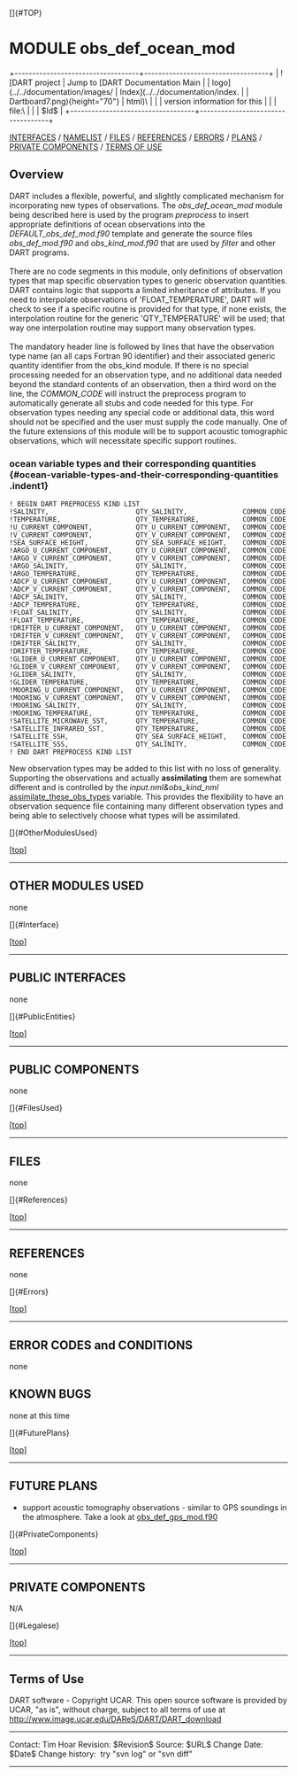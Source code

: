 []{#TOP}

MODULE obs\_def\_ocean\_mod
===========================

+-----------------------------------+-----------------------------------+
| ![DART project                    | Jump to [DART Documentation Main  |
| logo](../../documentation/images/ | Index](../../documentation/index. |
| Dartboard7.png){height="70"}      | html)\                            |
|                                   | version information for this      |
|                                   | file:\                            |
|                                   | \$Id\$                            |
+-----------------------------------+-----------------------------------+

[INTERFACES](#Interface) / [NAMELIST](#Namelist) / [FILES](#FilesUsed) /
[REFERENCES](#References) / [ERRORS](#Errors) / [PLANS](#FuturePlans) /
[PRIVATE COMPONENTS](#PrivateComponents) / [TERMS OF USE](#Legalese)

Overview
--------

DART includes a flexible, powerful, and slightly complicated mechanism
for incorporating new types of observations. The *obs\_def\_ocean\_mod*
module being described here is used by the program *preprocess* to
insert appropriate definitions of ocean observations into the
*DEFAULT\_obs\_def\_mod.f90* template and generate the source files
*obs\_def\_mod.f90* and *obs\_kind\_mod.f90* that are used by *filter*
and other DART programs.\
\
There are no code segments in this module, only definitions of
observation types that map specific observation types to generic
observation quantities. DART contains logic that supports a limited
inheritance of attributes. If you need to interpolate observations of
'FLOAT\_TEMPERATURE', DART will check to see if a specific routine is
provided for that type, if none exists, the interpolation routine for
the generic 'QTY\_TEMPERATURE' will be used; that way one interpolation
routine may support many observation types.\
\
The mandatory header line is followed by lines that have the observation
type name (an all caps Fortran 90 identifier) and their associated
generic quantity identifier from the obs\_kind module. If there is no
special processing needed for an observation type, and no additional
data needed beyond the standard contents of an observation, then a third
word on the line, the *COMMON\_CODE* will instruct the preprocess
program to automatically generate all stubs and code needed for this
type. For observation types needing any special code or additional data,
this word should not be specified and the user must supply the code
manually. One of the future extensions of this module will be to support
acoustic tomographic observations, which will necessitate specific
support routines.

### ocean variable types and their corresponding quantities {#ocean-variable-types-and-their-corresponding-quantities .indent1}

``` {.indent1}
! BEGIN DART PREPROCESS KIND LIST
!SALINITY,                      QTY_SALINITY,              COMMON_CODE
!TEMPERATURE,                   QTY_TEMPERATURE,           COMMON_CODE
!U_CURRENT_COMPONENT,           QTY_U_CURRENT_COMPONENT,   COMMON_CODE
!V_CURRENT_COMPONENT,           QTY_V_CURRENT_COMPONENT,   COMMON_CODE
!SEA_SURFACE_HEIGHT,            QTY_SEA_SURFACE_HEIGHT,    COMMON_CODE
!ARGO_U_CURRENT_COMPONENT,      QTY_U_CURRENT_COMPONENT,   COMMON_CODE
!ARGO_V_CURRENT_COMPONENT,      QTY_V_CURRENT_COMPONENT,   COMMON_CODE
!ARGO_SALINITY,                 QTY_SALINITY,              COMMON_CODE
!ARGO_TEMPERATURE,              QTY_TEMPERATURE,           COMMON_CODE
!ADCP_U_CURRENT_COMPONENT,      QTY_U_CURRENT_COMPONENT,   COMMON_CODE
!ADCP_V_CURRENT_COMPONENT,      QTY_V_CURRENT_COMPONENT,   COMMON_CODE
!ADCP_SALINITY,                 QTY_SALINITY,              COMMON_CODE
!ADCP_TEMPERATURE,              QTY_TEMPERATURE,           COMMON_CODE
!FLOAT_SALINITY,                QTY_SALINITY,              COMMON_CODE
!FLOAT_TEMPERATURE,             QTY_TEMPERATURE,           COMMON_CODE
!DRIFTER_U_CURRENT_COMPONENT,   QTY_U_CURRENT_COMPONENT,   COMMON_CODE
!DRIFTER_V_CURRENT_COMPONENT,   QTY_V_CURRENT_COMPONENT,   COMMON_CODE
!DRIFTER_SALINITY,              QTY_SALINITY,              COMMON_CODE
!DRIFTER_TEMPERATURE,           QTY_TEMPERATURE,           COMMON_CODE
!GLIDER_U_CURRENT_COMPONENT,    QTY_U_CURRENT_COMPONENT,   COMMON_CODE
!GLIDER_V_CURRENT_COMPONENT,    QTY_V_CURRENT_COMPONENT,   COMMON_CODE
!GLIDER_SALINITY,               QTY_SALINITY,              COMMON_CODE
!GLIDER_TEMPERATURE,            QTY_TEMPERATURE,           COMMON_CODE
!MOORING_U_CURRENT_COMPONENT,   QTY_U_CURRENT_COMPONENT,   COMMON_CODE
!MOORING_V_CURRENT_COMPONENT,   QTY_V_CURRENT_COMPONENT,   COMMON_CODE
!MOORING_SALINITY,              QTY_SALINITY,              COMMON_CODE
!MOORING_TEMPERATURE,           QTY_TEMPERATURE,           COMMON_CODE
!SATELLITE_MICROWAVE_SST,       QTY_TEMPERATURE,           COMMON_CODE
!SATELLITE_INFRARED_SST,        QTY_TEMPERATURE,           COMMON_CODE
!SATELLITE_SSH,                 QTY_SEA_SURFACE_HEIGHT,    COMMON_CODE
!SATELLITE_SSS,                 QTY_SALINITY,              COMMON_CODE
! END DART PREPROCESS KIND LIST
```

New observation types may be added to this list with no loss of
generality. Supporting the observations and actually **assimilating**
them are somewhat different and is controlled by the
*input.nml&obs\_kind\_nml*
[assimilate\_these\_obs\_types](../../assimilation_code/modules/observations/obs_kind_mod.html#Namelist)
variable. This provides the flexibility to have an observation sequence
file containing many different observation types and being able to
selectively choose what types will be assimilated.

[]{#OtherModulesUsed}

<div class="top">

\[[top](#)\]

</div>

------------------------------------------------------------------------

OTHER MODULES USED
------------------

none

[]{#Interface}

<div class="top">

\[[top](#)\]

</div>

------------------------------------------------------------------------

PUBLIC INTERFACES
-----------------

none

[]{#PublicEntities}

<div class="top">

\[[top](#)\]

</div>

------------------------------------------------------------------------

PUBLIC COMPONENTS
-----------------

none

[]{#FilesUsed}

<div class="top">

\[[top](#)\]

</div>

------------------------------------------------------------------------

FILES
-----

none

[]{#References}

<div class="top">

\[[top](#)\]

</div>

------------------------------------------------------------------------

REFERENCES
----------

none

[]{#Errors}

<div class="top">

\[[top](#)\]

</div>

------------------------------------------------------------------------

ERROR CODES and CONDITIONS
--------------------------

none

KNOWN BUGS
----------

none at this time

[]{#FuturePlans}

<div class="top">

\[[top](#)\]

</div>

------------------------------------------------------------------------

FUTURE PLANS
------------

-   support acoustic tomography observations - similar to GPS soundings
    in the atmosphere. Take a look at
    [obs\_def\_gps\_mod.f90](obs_def_gps_mod.f90)

[]{#PrivateComponents}

<div class="top">

\[[top](#)\]

</div>

------------------------------------------------------------------------

PRIVATE COMPONENTS
------------------

N/A

[]{#Legalese}

<div class="top">

\[[top](#)\]

</div>

------------------------------------------------------------------------

Terms of Use
------------

DART software - Copyright UCAR. This open source software is provided by
UCAR, "as is", without charge, subject to all terms of use at
<http://www.image.ucar.edu/DAReS/DART/DART_download>

  ------------------ -----------------------------
  Contact:           Tim Hoar
  Revision:          \$Revision\$
  Source:            \$URL\$
  Change Date:       \$Date\$
  Change history:    try "svn log" or "svn diff"
  ------------------ -----------------------------


